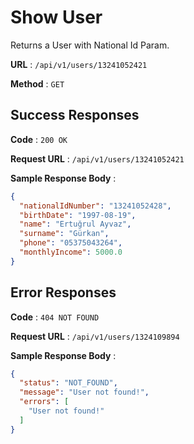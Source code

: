 # Show User

Returns a User with National Id Param.

**URL** : `/api/v1/users/13241052421`

**Method** : `GET`

## Success Responses

**Code** : `200 OK`

**Request URL** : `/api/v1/users/13241052421`

**Sample Response Body** :

```json
{
  "nationalIdNumber": "13241052428",
  "birthDate": "1997-08-19",
  "name": "Ertuğrul Ayvaz",
  "surname": "Gürkan",
  "phone": "05375043264",
  "monthlyIncome": 5000.0
}
```

## Error Responses

**Code** : `404 NOT FOUND`

**Request URL** : `/api/v1/users/1324109894`

**Sample Response Body** :

```json
{
  "status": "NOT_FOUND",
  "message": "User not found!",
  "errors": [
    "User not found!"
  ]
}
```
